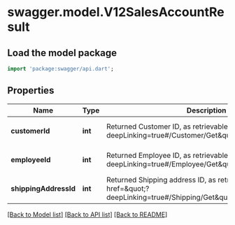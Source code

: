 # swagger.model.V12SalesAccountResult

## Load the model package
```dart
import 'package:swagger/api.dart';
```

## Properties
Name | Type | Description | Notes
------------ | ------------- | ------------- | -------------
**customerId** | **int** | Returned Customer ID, as retrievable from &lt;a href&#x3D;\&quot;?deepLinking&#x3D;true#/Customer/Get\&quot;&gt;/api/Customer&lt;/a&gt; | [optional] [default to null]
**employeeId** | **int** | Returned Employee ID, as retrievable from &lt;a href&#x3D;\&quot;?deepLinking&#x3D;true#/Employee/Get\&quot;&gt;/api/Employee&lt;/a&gt; | [optional] [default to null]
**shippingAddressId** | **int** | Returned Shipping address ID, as retrievable from &lt;a href&#x3D;\&quot;?deepLinking&#x3D;true#/Shipping/Get\&quot;&gt;/api/Shipping&lt;/a&gt; | [optional] [default to null]

[[Back to Model list]](../README.md#documentation-for-models) [[Back to API list]](../README.md#documentation-for-api-endpoints) [[Back to README]](../README.md)


